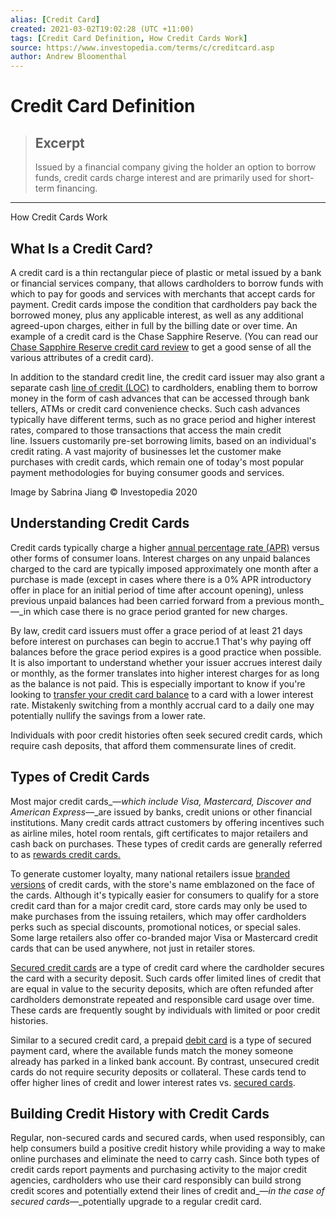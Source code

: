 ```yaml
---
alias: [Credit Card]
created: 2021-03-02T19:02:28 (UTC +11:00)
tags: [Credit Card Definition, How Credit Cards Work]
source: https://www.investopedia.com/terms/c/creditcard.asp
author: Andrew Bloomenthal
---
```


# Credit Card Definition

> ## Excerpt
> Issued by a financial company giving the holder an option to borrow funds, credit cards charge interest and are primarily used for short-term financing.

---

How Credit Cards Work
## What Is a Credit Card?

A credit card is a thin rectangular piece of plastic or metal issued by a bank or financial services company, that allows cardholders to borrow funds with which to pay for goods and services with merchants that accept cards for payment. Credit cards impose the condition that cardholders pay back the borrowed money, plus any applicable interest, as well as any additional agreed-upon charges, either in full by the billing date or over time. An example of a credit card is the Chase Sapphire Reserve. (You can read our [Chase Sapphire Reserve credit card review](https://www.investopedia.com/chase-sapphire-reserve-credit-card-review-4796328) to get a good sense of all the various attributes of a credit card).

In addition to the standard credit line, the credit card issuer may also grant a separate cash [line of credit (LOC)](https://www.investopedia.com/terms/l/lineofcredit.asp) to cardholders, enabling them to borrow money in the form of cash advances that can be accessed through bank tellers, ATMs or credit card convenience checks. Such cash advances typically have different terms, such as no grace period and higher interest rates, compared to those transactions that access the main credit line. Issuers customarily pre-set borrowing limits, based on an individual's credit rating. A vast majority of businesses let the customer make purchases with credit cards, which remain one of today's most popular payment methodologies for buying consumer goods and services.

Image by Sabrina Jiang © Investopedia 2020

## Understanding Credit Cards

Credit cards typically charge a higher [annual percentage rate (APR)](https://www.investopedia.com/terms/a/apr.asp) versus other forms of consumer loans. Interest charges on any unpaid balances charged to the card are typically imposed approximately one month after a purchase is made (except in cases where there is a 0% APR introductory offer in place for an initial period of time after account opening), unless previous unpaid balances had been carried forward from a previous month_—_in which case there is no grace period granted for new charges.

By law, credit card issuers must offer a grace period of at least 21 days before interest on purchases can begin to accrue.1 That's why paying off balances before the grace period expires is a good practice when possible. It is also important to understand whether your issuer accrues interest daily or monthly, as the former translates into higher interest charges for as long as the balance is not paid. This is especially important to know if you're looking to [transfer your credit card balance](https://www.investopedia.com/best-balance-transfer-credit-cards-4801444) to a card with a lower interest rate. Mistakenly switching from a monthly accrual card to a daily one may potentially nullify the savings from a lower rate.

Individuals with poor credit histories often seek secured credit cards, which require cash deposits, that afford them commensurate lines of credit.

## Types of Credit Cards

Most major credit cards_—_which include Visa, Mastercard, Discover and American Express_—_are issued by banks, credit unions or other financial institutions. Many credit cards attract customers by offering incentives such as airline miles, hotel room rentals, gift certificates to major retailers and cash back on purchases. These types of credit cards are generally referred to as [rewards credit cards.](https://www.investopedia.com/best-rewards-credit-cards-4801447)

To generate customer loyalty, many national retailers issue [branded versions](https://www.investopedia.com/articles/personal-finance/082916/how-tj-maxx-credit-cards-work-benefits-rewards-tjx.asp) of credit cards, with the store's name emblazoned on the face of the cards. Although it's typically easier for consumers to qualify for a store credit card than for a major credit card, store cards may only be used to make purchases from the issuing retailers, which may offer cardholders perks such as special discounts, promotional notices, or special sales. Some large retailers also offer co-branded major Visa or Mastercard credit cards that can be used anywhere, not just in retailer stores.

[Secured credit cards](https://www.investopedia.com/terms/s/securedcard.asp) are a type of credit card where the cardholder secures the card with a security deposit. Such cards offer limited lines of credit that are equal in value to the security deposits, which are often refunded after cardholders demonstrate repeated and responsible card usage over time. These cards are frequently sought by individuals with limited or poor credit histories.

Similar to a secured credit card, a prepaid [debit card](https://www.investopedia.com/terms/d/debitcard.asp) is a type of secured payment card, where the available funds match the money someone already has parked in a linked bank account. By contrast, unsecured credit cards do not require security deposits or collateral. These cards tend to offer higher lines of credit and lower interest rates vs. [secured cards](https://www.investopedia.com/best-secured-credit-cards-4801574).

## Building Credit History with Credit Cards

Regular, non-secured cards and secured cards, when used responsibly, can help consumers build a positive credit history while providing a way to make online purchases and eliminate the need to carry cash. Since both types of credit cards report payments and purchasing activity to the major credit agencies, cardholders who use their card responsibly can build strong credit scores and potentially extend their lines of credit and_—_in the case of secured cards_—_potentially upgrade to a regular credit card.
